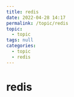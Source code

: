 ```yaml
---
title: redis
date: 2022-04-28 14:17
permalink: /topic/redis
topic: 
  - topic
tags: null
categories: 
  - topic
  - redis
---
```

# redis

‍

